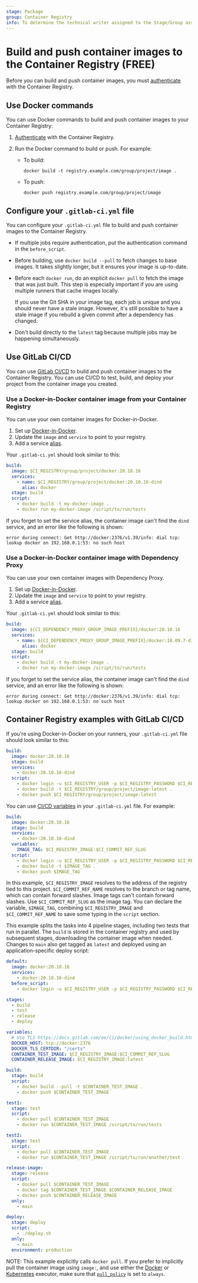 ```yaml
---
stage: Package
group: Container Registry
info: To determine the technical writer assigned to the Stage/Group associated with this page, see https://about.gitlab.com/handbook/product/ux/technical-writing/#assignments
---
```


# Build and push container images to the Container Registry **(FREE)**

Before you can build and push container images, you must [authenticate](authenticate_with_container_registry.md) with the Container Registry.

## Use Docker commands

You can use Docker commands to build and push container images to your Container Registry:

1. [Authenticate](authenticate_with_container_registry.md) with the Container Registry.
1. Run the Docker command to build or push. For example:

   - To build:

     ```shell
     docker build -t registry.example.com/group/project/image .
     ```

   - To push:

     ```shell
     docker push registry.example.com/group/project/image
     ```

## Configure your `.gitlab-ci.yml` file

You can configure your `.gitlab-ci.yml` file to build and push container images to the Container Registry.

- If multiple jobs require authentication, put the authentication command in the `before_script`.
- Before building, use `docker build --pull` to fetch changes to base images. It takes slightly
  longer, but it ensures your image is up-to-date.
- Before each `docker run`, do an explicit `docker pull` to fetch
  the image that was just built. This step is especially important if you are
  using multiple runners that cache images locally.

  If you use the Git SHA in your image tag, each job is unique and you
  should never have a stale image. However, it's still possible to have a
  stale image if you rebuild a given commit after a dependency has changed.
- Don't build directly to the `latest` tag because multiple jobs may be
  happening simultaneously.

## Use GitLab CI/CD

You can use [GitLab CI/CD](../../../ci/yaml/index.md) to build and push container images to the
Container Registry. You can use CI/CD to test, build, and deploy your project from the container
image you created.

### Use a Docker-in-Docker container image from your Container Registry

You can use your own container images for Docker-in-Docker.

1. Set up [Docker-in-Docker](../../../ci/docker/using_docker_build.md#use-docker-in-docker).
1. Update the `image` and `service` to point to your registry.
1. Add a service [alias](../../../ci/services/index.md#available-settings-for-services).

Your `.gitlab-ci.yml` should look similar to this:

```yaml
build:
  image: $CI_REGISTRY/group/project/docker:20.10.16
  services:
    - name: $CI_REGISTRY/group/project/docker:20.10.16-dind
      alias: docker
  stage: build
  script:
    - docker build -t my-docker-image .
    - docker run my-docker-image /script/to/run/tests
```

If you forget to set the service alias, the container image can't find the `dind` service,
and an error like the following is shown:

```plaintext
error during connect: Get http://docker:2376/v1.39/info: dial tcp: lookup docker on 192.168.0.1:53: no such host
```

### Use a Docker-in-Docker container image with Dependency Proxy

You can use your own container images with Dependency Proxy.

1. Set up [Docker-in-Docker](../../../ci/docker/using_docker_build.md#use-docker-in-docker).
1. Update the `image` and `service` to point to your registry.
1. Add a service [alias](../../../ci/services/index.md#available-settings-for-services).

Your `.gitlab-ci.yml` should look similar to this:

```yaml
build:
  image: ${CI_DEPENDENCY_PROXY_GROUP_IMAGE_PREFIX}/docker:20.10.16
  services:
    - name: ${CI_DEPENDENCY_PROXY_GROUP_IMAGE_PREFIX}/docker:18.09.7-dind
      alias: docker
  stage: build
  script:
    - docker build -t my-docker-image .
    - docker run my-docker-image /script/to/run/tests
```

If you forget to set the service alias, the container image can't find the `dind` service,
and an error like the following is shown:

```plaintext
error during connect: Get http://docker:2376/v1.39/info: dial tcp: lookup docker on 192.168.0.1:53: no such host
```

## Container Registry examples with GitLab CI/CD

If you're using Docker-in-Docker on your runners, your `.gitlab-ci.yml` file should look similar to this:

```yaml
build:
  image: docker:20.10.16
  stage: build
  services:
    - docker:20.10.16-dind
  script:
    - docker login -u $CI_REGISTRY_USER -p $CI_REGISTRY_PASSWORD $CI_REGISTRY
    - docker build -t $CI_REGISTRY/group/project/image:latest .
    - docker push $CI_REGISTRY/group/project/image:latest
```

You can use [CI/CD variables](../../../ci/variables/index.md) in your `.gitlab-ci.yml` file. For example:

```yaml
build:
  image: docker:20.10.16
  stage: build
  services:
    - docker:20.10.16-dind
  variables:
    IMAGE_TAG: $CI_REGISTRY_IMAGE:$CI_COMMIT_REF_SLUG
  script:
    - docker login -u $CI_REGISTRY_USER -p $CI_REGISTRY_PASSWORD $CI_REGISTRY
    - docker build -t $IMAGE_TAG .
    - docker push $IMAGE_TAG
```

In this example, `$CI_REGISTRY_IMAGE` resolves to the address of the registry tied
to this project. `$CI_COMMIT_REF_NAME` resolves to the branch or tag name, which
can contain forward slashes. Image tags can't contain forward slashes. Use
`$CI_COMMIT_REF_SLUG` as the image tag. You can declare the variable, `$IMAGE_TAG`,
combining `$CI_REGISTRY_IMAGE` and `$CI_COMMIT_REF_NAME` to save some typing in the
`script` section.

This example splits the tasks into 4 pipeline stages, including two tests that run in parallel. The `build` is stored in the container
registry and used by subsequent stages, downloading the container image when needed. Changes to `main` also get tagged as
`latest` and deployed using an application-specific deploy script:

```yaml
default:
  image: docker:20.10.16
  services:
    - docker:20.10.16-dind
  before_script:
    - docker login -u $CI_REGISTRY_USER -p $CI_REGISTRY_PASSWORD $CI_REGISTRY

stages:
  - build
  - test
  - release
  - deploy

variables:
  # Use TLS https://docs.gitlab.com/ee/ci/docker/using_docker_build.html#tls-enabled
  DOCKER_HOST: tcp://docker:2376
  DOCKER_TLS_CERTDIR: "/certs"
  CONTAINER_TEST_IMAGE: $CI_REGISTRY_IMAGE:$CI_COMMIT_REF_SLUG
  CONTAINER_RELEASE_IMAGE: $CI_REGISTRY_IMAGE:latest

build:
  stage: build
  script:
    - docker build --pull -t $CONTAINER_TEST_IMAGE .
    - docker push $CONTAINER_TEST_IMAGE

test1:
  stage: test
  script:
    - docker pull $CONTAINER_TEST_IMAGE
    - docker run $CONTAINER_TEST_IMAGE /script/to/run/tests

test2:
  stage: test
  script:
    - docker pull $CONTAINER_TEST_IMAGE
    - docker run $CONTAINER_TEST_IMAGE /script/to/run/another/test

release-image:
  stage: release
  script:
    - docker pull $CONTAINER_TEST_IMAGE
    - docker tag $CONTAINER_TEST_IMAGE $CONTAINER_RELEASE_IMAGE
    - docker push $CONTAINER_RELEASE_IMAGE
  only:
    - main

deploy:
  stage: deploy
  script:
    - ./deploy.sh
  only:
    - main
  environment: production
```

NOTE:
This example explicitly calls `docker pull`. If you prefer to implicitly pull the container image using `image:`,
and use either the [Docker](https://docs.gitlab.com/runner/executors/docker.html) or [Kubernetes](https://docs.gitlab.com/runner/executors/kubernetes.html) executor,
make sure that [`pull_policy`](https://docs.gitlab.com/runner/executors/docker.html#how-pull-policies-work) is set to `always`.
